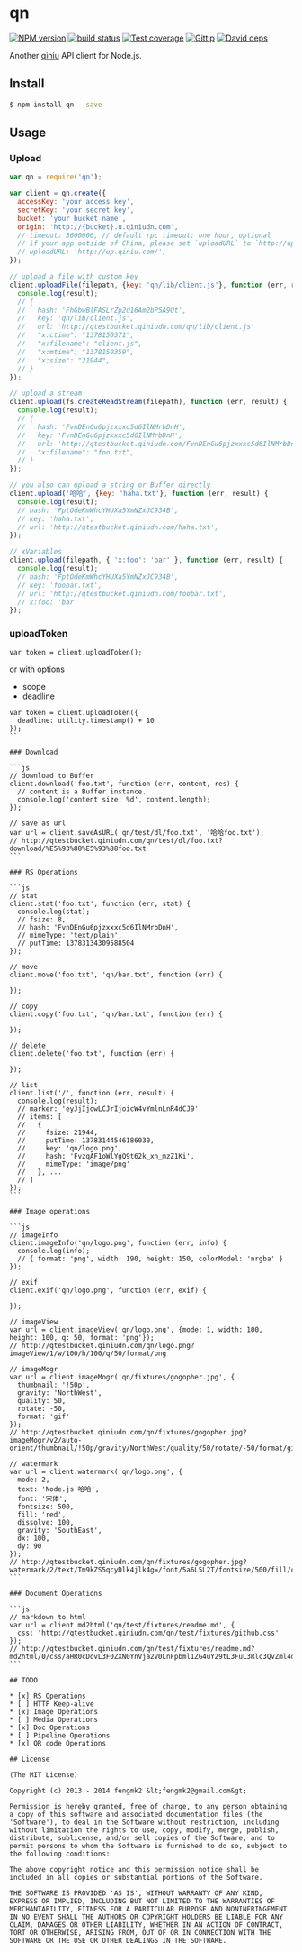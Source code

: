 qn
=======

[![NPM version][npm-image]][npm-url]
[![build status][travis-image]][travis-url]
[![Test coverage][coveralls-image]][coveralls-url]
[![Gittip][gittip-image]][gittip-url]
[![David deps][david-image]][david-url]

[npm-image]: https://img.shields.io/npm/v/qn.svg?style=flat
[npm-url]: https://npmjs.org/package/qn
[travis-image]: https://img.shields.io/travis/node-modules/qn.svg?style=flat
[travis-url]: https://travis-ci.org/node-modules/qn
[coveralls-image]: https://img.shields.io/coveralls/node-modules/qn.svg?style=flat
[coveralls-url]: https://coveralls.io/r/node-modules/qn?branch=master
[gittip-image]: https://img.shields.io/gittip/fengmk2.svg?style=flat
[gittip-url]: https://www.gittip.com/fengmk2/
[david-image]: https://img.shields.io/david/node-modules/qn.svg?style=flat
[david-url]: https://david-dm.org/node-modules/qn

Another [qiniu](http://docs.qiniu.com/api/) API client for Node.js.

## Install

```bash
$ npm install qn --save
```

## Usage

### Upload

```js
var qn = require('qn');

var client = qn.create({
  accessKey: 'your access key',
  secretKey: 'your secret key',
  bucket: 'your bucket name',
  origin: 'http://{bucket}.u.qiniudn.com',
  // timeout: 3600000, // default rpc timeout: one hour, optional
  // if your app outside of China, please set `uploadURL` to `http://up.qiniug.com/`
  // uploadURL: 'http://up.qiniu.com/',
});

// upload a file with custom key
client.uploadFile(filepath, {key: 'qn/lib/client.js'}, function (err, result) {
  console.log(result);
  // {
  //   hash: 'FhGbwBlFASLrZp2d16Am2bP5A9Ut',
  //   key: 'qn/lib/client.js',
  //   url: 'http://qtestbucket.qiniudn.com/qn/lib/client.js'
  //   "x:ctime": "1378150371",
  //   "x:filename": "client.js",
  //   "x:mtime": "1378150359",
  //   "x:size": "21944",
  // }
});

// upload a stream
client.upload(fs.createReadStream(filepath), function (err, result) {
  console.log(result);
  // {
  //   hash: 'FvnDEnGu6pjzxxxc5d6IlNMrbDnH',
  //   key: 'FvnDEnGu6pjzxxxc5d6IlNMrbDnH',
  //   url: 'http://qtestbucket.qiniudn.com/FvnDEnGu6pjzxxxc5d6IlNMrbDnH',
  //   "x:filename": "foo.txt",
  // }
});

// you also can upload a string or Buffer directly
client.upload('哈哈', {key: 'haha.txt'}, function (err, result) {
  console.log(result);
  // hash: 'FptOdeKmWhcYHUXa5YmNZxJC934B',
  // key: 'haha.txt',
  // url: 'http://qtestbucket.qiniudn.com/haha.txt',
});

// xVariables
client.upload(filepath, { 'x:foo': 'bar' }, function (err, result) {
  console.log(result);
  // hash: 'FptOdeKmWhcYHUXa5YmNZxJC934B',
  // key: 'foobar.txt',
  // url: 'http://qtestbucket.qiniudn.com/foobar.txt',
  // x:foo: 'bar'
});
```

### uploadToken

```
var token = client.uploadToken();
```

or with options

- scope
- deadline

````
var token = client.uploadToken({
  deadline: utility.timestamp() + 10
});
``

### Download

```js
// download to Buffer
client.download('foo.txt', function (err, content, res) {
  // content is a Buffer instance.
  console.log('content size: %d', content.length);
});

// save as url
var url = client.saveAsURL('qn/test/dl/foo.txt', '哈哈foo.txt');
// http://qtestbucket.qiniudn.com/qn/test/dl/foo.txt?download/%E5%93%88%E5%93%88foo.txt
```

### RS Operations

```js
// stat
client.stat('foo.txt', function (err, stat) {
  console.log(stat);
  // fsize: 8,
  // hash: 'FvnDEnGu6pjzxxxc5d6IlNMrbDnH',
  // mimeType: 'text/plain',
  // putTime: 13783134309588504
});

// move
client.move('foo.txt', 'qn/bar.txt', function (err) {

});

// copy
client.copy('foo.txt', 'qn/bar.txt', function (err) {

});

// delete
client.delete('foo.txt', function (err) {

});

// list
client.list('/', function (err, result) {
  console.log(result);
  // marker: 'eyJjIjowLCJrIjoicW4vYmlnLnR4dCJ9'
  // items: [
  //   {
  //     fsize: 21944,
  //     putTime: 13783144546186030,
  //     key: 'qn/logo.png',
  //     hash: 'FvzqAF1oWlYgQ9t62k_xn_mzZ1Ki',
  //     mimeType: 'image/png'
  //   }, ...
  // ]
});
```

### Image operations

```js
// imageInfo
client.imageInfo('qn/logo.png', function (err, info) {
  console.log(info);
  // { format: 'png', width: 190, height: 150, colorModel: 'nrgba' }
});

// exif
client.exif('qn/logo.png', function (err, exif) {

});

// imageView
var url = client.imageView('qn/logo.png', {mode: 1, width: 100, height: 100, q: 50, format: 'png'});
// http://qtestbucket.qiniudn.com/qn/logo.png?imageView/1/w/100/h/100/q/50/format/png

// imageMogr
var url = client.imageMogr('qn/fixtures/gogopher.jpg', {
  thumbnail: '!50p',
  gravity: 'NorthWest',
  quality: 50,
  rotate: -50,
  format: 'gif'
});
// http://qtestbucket.qiniudn.com/qn/fixtures/gogopher.jpg?imageMogr/v2/auto-orient/thumbnail/!50p/gravity/NorthWest/quality/50/rotate/-50/format/gif

// watermark
var url = client.watermark('qn/logo.png', {
  mode: 2,
  text: 'Node.js 哈哈',
  font: '宋体',
  fontsize: 500,
  fill: 'red',
  dissolve: 100,
  gravity: 'SouthEast',
  dx: 100,
  dy: 90
});
// http://qtestbucket.qiniudn.com/qn/fixtures/gogopher.jpg?watermark/2/text/Tm9kZS5qcyDlk4jlk4g=/font/5a6L5L2T/fontsize/500/fill/cmVk/dissolve/100/gravity/SouthEast/dx/100/dy/90
```

### Document Operations

```js
// markdown to html
var url = client.md2html('qn/test/fixtures/readme.md', {
  css: 'http://qtestbucket.qiniudn.com/qn/test/fixtures/github.css'
});
// http://qtestbucket.qiniudn.com/qn/test/fixtures/readme.md?md2html/0/css/aHR0cDovL3F0ZXN0YnVja2V0LnFpbml1ZG4uY29tL3FuL3Rlc3QvZml4dHVyZXMvZ2l0aHViLmNzcw==
```

## TODO

* [x] RS Operations
* [ ] HTTP Keep-alive
* [x] Image Operations
* [ ] Media Operations
* [x] Doc Operations
* [ ] Pipeline Operations
* [x] QR code Operations

## License

(The MIT License)

Copyright (c) 2013 - 2014 fengmk2 &lt;fengmk2@gmail.com&gt;

Permission is hereby granted, free of charge, to any person obtaining
a copy of this software and associated documentation files (the
'Software'), to deal in the Software without restriction, including
without limitation the rights to use, copy, modify, merge, publish,
distribute, sublicense, and/or sell copies of the Software, and to
permit persons to whom the Software is furnished to do so, subject to
the following conditions:

The above copyright notice and this permission notice shall be
included in all copies or substantial portions of the Software.

THE SOFTWARE IS PROVIDED 'AS IS', WITHOUT WARRANTY OF ANY KIND,
EXPRESS OR IMPLIED, INCLUDING BUT NOT LIMITED TO THE WARRANTIES OF
MERCHANTABILITY, FITNESS FOR A PARTICULAR PURPOSE AND NONINFRINGEMENT.
IN NO EVENT SHALL THE AUTHORS OR COPYRIGHT HOLDERS BE LIABLE FOR ANY
CLAIM, DAMAGES OR OTHER LIABILITY, WHETHER IN AN ACTION OF CONTRACT,
TORT OR OTHERWISE, ARISING FROM, OUT OF OR IN CONNECTION WITH THE
SOFTWARE OR THE USE OR OTHER DEALINGS IN THE SOFTWARE.
